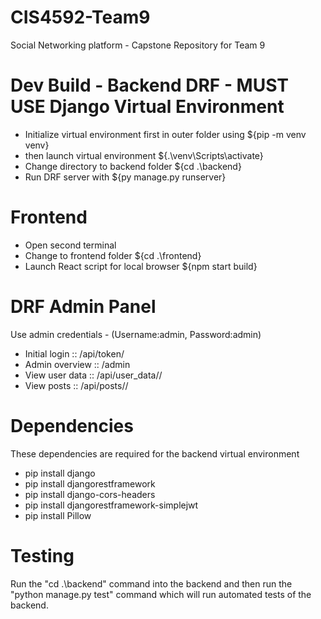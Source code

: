 # CIS4592-Team9
Social Networking platform - Capstone Repository for Team 9

# Dev Build - Backend DRF - MUST USE Django Virtual Environment
- Initialize virtual environment first in outer folder using ${pip -m venv venv}
- then launch virtual environment ${.\venv\Scripts\activate}
- Change directory to backend folder ${cd .\backend\} 
- Run DRF server with ${py manage.py runserver}

# Frontend
- Open second terminal
- Change to frontend folder ${cd .\frontend\}
- Launch React script for local browser ${npm start build}

# DRF Admin Panel
Use admin credentials - (Username:admin, Password:admin)
- Initial login  ::   /api/token/
- Admin overview ::   /admin
- View user data ::   /api/user_data/<username>/
- View posts     ::   /api/posts/<username>/

# Dependencies
These dependencies are required for the backend virtual environment
- pip install django
- pip install djangorestframework
- pip install django-cors-headers
- pip install djangorestframework-simplejwt
- pip install Pillow

# Testing
Run the "cd .\backend\" command into the backend and then run the "python manage.py test" 
command which will run automated tests of the backend.